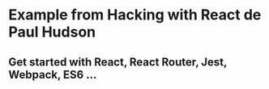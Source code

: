 # Example from Hacking with React de Paul Hudson

## Get started with React, React Router, Jest, Webpack, ES6 ...